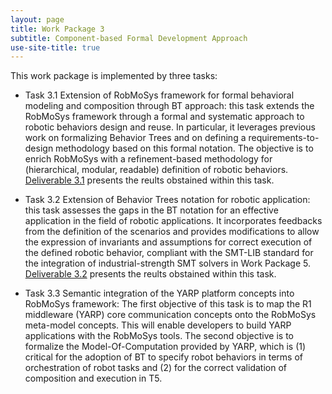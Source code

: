 ```yaml
---
layout: page
title: Work Package 3
subtitle: Component-based Formal Development Approach
use-site-title: true
---
```


This work package is implemented by three tasks:

- Task 3.1 Extension of RobMoSys framework for formal behavioral modeling and composition through BT
approach: this task extends the RobMoSys framework through
a formal and systematic approach to robotic behaviors design and reuse. In particular, it leverages
previous work on formalizing Behavior Trees and on defining a requirements-to-design methodology
based on this formal notation. The objective is to enrich RobMoSys with a refinement-based
methodology for (hierarchical, modular, readable) definition of robotic behaviors. 
[Deliverable 3.1](https://github.com/CARVE-ROBMOSYS/Coordination/blob/master/deliverables/D3_1_behavior_design_methodology.pdf) presents the reults obstained within this task.

- Task 3.2 Extension of Behavior Trees notation for robotic application:
this task assesses the gaps in the BT notation for an effective application in the field of robotic
applications. It incorporates feedbacks from the definition of the scenarios and provides
modifications to allow the expression of invariants and assumptions for correct execution of
the defined robotic behavior, compliant with the SMT-LIB standard for the integration of
industrial-strength SMT solvers in Work Package 5.
[Deliverable 3.2](https://github.com/CARVE-ROBMOSYS/Coordination/blob/master/deliverables/D3_2_robotic_bt_syntax_semantics.pdf) presents the reults obstained within this task.

- Task 3.3 Semantic integration of the YARP platform concepts into RobMoSys framework: The first objective of this task is to map the R1 middleware (YARP) core
communication concepts onto the RobMoSys meta-model concepts. This will enable developers
to build YARP applications with the RobMoSys tools. The second objective is to formalize the
Model-Of-Computation provided by YARP, which is (1) critical for the adoption of BT to specify
robot behaviors in terms of orchestration of robot tasks and (2) for the correct validation of
composition and execution in T5.
